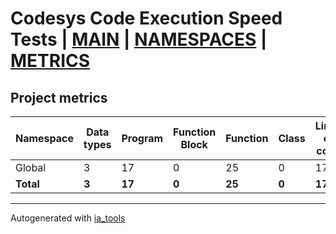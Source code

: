 # Codesys Code Execution Speed Tests | [MAIN] | [NAMESPACES] | [METRICS]  

## Project metrics

| Namespace | Data types | Program | Function Block | Function | Class | Lines of code | Lines of comments | Lines in total | Maintainable size |
| --------- | ---------- | ------- | -------------- | -------- | ----- | ------------- | ----------------- | -------------- | ----------------- |
| Global | 3 | 17 | 0 | 25 | 0 | 1702 | 125 |2198 | 2142 |  
| __Total__ | __3__ | __17__ | __0__ | __25__ | __0__ | __1702__ | __125__ | __2198__ | __2142__ |  

---
Autogenerated with [ia_tools](https://github.com/tkucic/ia_tools)  

[MAIN]: ../index_st.md
[NAMESPACES]: ../docs/ns/nsList_st.md
[METRICS]: metrics_st.md
